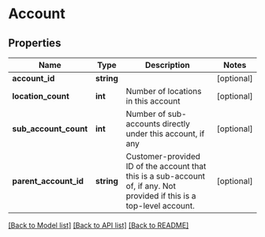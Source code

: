 # Account

## Properties
Name | Type | Description | Notes
------------ | ------------- | ------------- | -------------
**account_id** | **string** |  | [optional] 
**location_count** | **int** | Number of locations in this account | [optional] 
**sub_account_count** | **int** | Number of sub-accounts directly under this account, if any | [optional] 
**parent_account_id** | **string** | Customer-provided ID of the account that this is a sub-account of, if any. Not provided if this is a top-level account. | [optional] 

[[Back to Model list]](../README.md#documentation-for-models) [[Back to API list]](../README.md#documentation-for-api-endpoints) [[Back to README]](../README.md)


